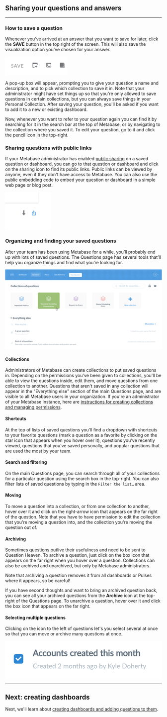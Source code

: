 
## Sharing your questions and answers
---

### How to save a question
Whenever you’ve arrived at an answer that you want to save for later, click the **SAVE** button in the top right of the screen. This will also save the visualization option you’ve chosen for your answer.

![Save button](images/SaveButton.png)

A pop-up box will appear, prompting you to give your question a name and description, and to pick which collection to save it in. Note that your administrator might have set things up so that you're only allowed to save questions in certain collections, but you can always save things in your Personal Collection. After saving your question, you'll be asked if you want to add it to a new or existing dashboard.

Now, whenever you want to refer to your question again you can find it by searching for it in the search bar at the top of Metabase, or by navigating to the collection where you saved it. To edit your question, go to it and click the pencil icon in the top-right.

### Sharing questions with public links
If your Metabase administrator has enabled [public sharing](../administration-guide/12-public-links.md) on a saved question or dashboard, you can go to that question or dashboard and click on the sharing icon to find its public links. Public links can be viewed by anyone, even if they don't have access to Metabase. You can also use the public embedding code to embed your question or dashboard in a simple web page or blog post.

![Share icon](images/share-icon.png)

### Organizing and finding your saved questions
After your team has been using Metabase for a while, you’ll probably end up with lots of saved questions. The Questions page has several tools that’ll help you organize things and find what you’re looking for.

![Questions](images/saved-questions.png)

#### Collections
Administrators of Metabase can create collections to put saved questions in. Depending on the permissions you've been given to collections, you'll be able to view the questions inside, edit them, and move questions from one collection to another. Questions that aren't saved in any collection will appear in the "Everything else" section of the main Questions page, and are visible to all Metabase users in your organization. If you're an administrator of your Metabase instance, here are [instructions for creating collections and managing permissions](../administration-guide/06-collections.md).

#### Shortcuts
At the top of lists of saved questions you’ll find a dropdown with shortcuts to your favorite questions (mark a question as a favorite by clicking on the star icon that appears when you hover over it), questions you’ve recently viewed, questions that you’ve saved personally, and popular questions that are used the most by your team.

#### Search and filtering
On the main Questions page, you can search through all of your collections for a particular question using the search box in the top-right. You can also filter lists of saved questions by typing in the `Filter the list…` area.

#### Moving
To move a question into a collection, or from one collection to another, hover over it and click on the right-arrow icon that appears on the far right of the question. Note that you have to have permission to edit the collection that you're moving a question into, and the collection you're moving the question out of.

#### Archiving
Sometimes questions outlive their usefulness and need to be sent to Question Heaven. To archive a question, just click on the box icon that appears on the far right when you hover over a question. Collections can also be archived and unarchived, but only by Metabase administrators.

Note that archiving a question removes it from all dashboards or Pulses where it appears, so be careful!

If you have second thoughts and want to bring an archived question back, you can see all your archived questions from the **Archive** icon at the top-right of the Questions page. To unarchive a question, hover over it and click the box icon that appears on the far right.

#### Selecting multiple questions
Clicking on the icon to the left of questions let's you select several at once so that you can move or archive many questions at once.

![Selecting questions](images/question-checkbox.png)

---

## Next: creating dashboards
Next, we'll learn about [creating dashboards and adding questions to them](07-dashboards.md).
